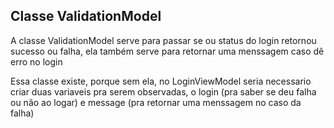 ## Classe ValidationModel

A classe ValidationModel serve para passar se ou status do login retornou sucesso ou falha, ela também 
serve para retornar uma menssagem caso dê erro no login

Essa classe existe, porque sem ela, no LoginViewModel seria necessario criar duas variaveis pra serem observadas, 
o login (pra saber se deu falha ou não ao logar) e message (pra retornar uma menssagem no caso da falha) 

